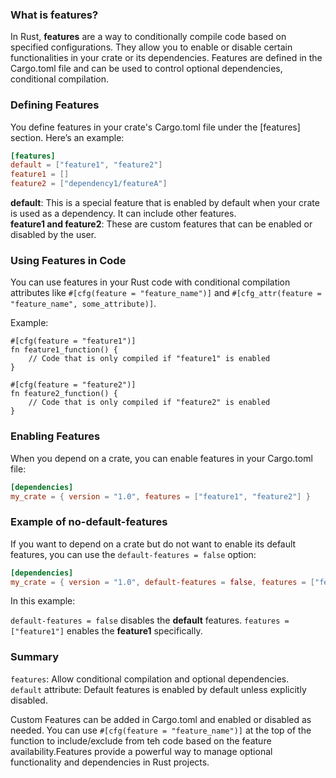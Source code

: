### What is features?

In Rust, **features** are a way to conditionally compile code based on specified configurations. They allow you to enable or disable certain functionalities in your crate or its dependencies. Features are defined in the Cargo.toml file and can be used to control optional dependencies, conditional compilation.

### Defining Features
You define features in your crate's Cargo.toml file under the [features] section. Here’s an example:

```toml
[features]
default = ["feature1", "feature2"]
feature1 = []
feature2 = ["dependency1/featureA"]
```

**default**: This is a special feature that is enabled by default when your crate is used as a dependency. It can include other features.<br/>
**feature1 and feature2**: These are custom features that can be enabled or disabled by the user.<br/>

### Using Features in Code

You can use features in your Rust code with conditional compilation attributes like `#[cfg(feature = "feature_name")]` and `#[cfg_attr(feature = "feature_name", some_attribute)]`.

Example:

```rust, noplaypen
#[cfg(feature = "feature1")]
fn feature1_function() {
    // Code that is only compiled if "feature1" is enabled
}

#[cfg(feature = "feature2")]
fn feature2_function() {
    // Code that is only compiled if "feature2" is enabled
}
```

### Enabling Features

When you depend on a crate, you can enable features in your Cargo.toml file:

```toml
[dependencies]
my_crate = { version = "1.0", features = ["feature1", "feature2"] }
```

### Example of no-default-features

If you want to depend on a crate but do not want to enable its default features, you can use the `default-features = false` option:

```toml
[dependencies]
my_crate = { version = "1.0", default-features = false, features = ["feature1"] }
```

In this example:

`default-features = false` disables the **default** features.
`features = ["feature1"]` enables the **feature1** specifically.

### Summary

`features`: Allow conditional compilation and optional dependencies.<br/>
`default` attribute: Default features is enabled by default unless explicitly disabled.<br/>

Custom Features can be added in Cargo.toml and enabled or disabled as needed. You can use `#[cfg(feature = "feature_name")]` at the top of the function to include/exclude from teh code based on the feature availability.Features provide a powerful way to manage optional functionality and dependencies in Rust projects.<br/>